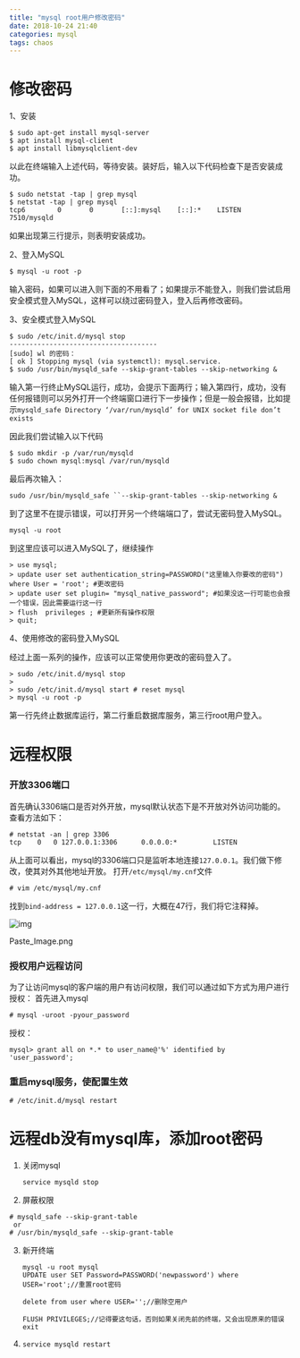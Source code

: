 ```yaml
---
title: "mysql root用户修改密码"
date: 2018-10-24 21:40
categories: mysql
tags: chaos
---
```


# 修改密码



1、安装

```
$ sudo apt-get install mysql-server
$ apt install mysql-client
$ apt install libmysqlclient-dev
```

 以此在终端输入上述代码，等待安装。装好后，输入以下代码检查下是否安装成功。

```
$ sudo netstat -tap | grep mysql
$ netstat -tap | grep mysql
tcp6        0       0       [::]:mysql    [::]:*    LISTEN    7510/mysqld
```

 如果出现第三行提示，则表明安装成功。

2、登入MySQL

```
$ mysql -u root -p
```

 输入密码，如果可以进入则下面的不用看了；如果提示不能登入，则我们尝试启用安全模式登入MySQL，这样可以绕过密码登入，登入后再修改密码。

3、安全模式登入MySQL

```
$ sudo /etc/init.d/mysql stop
-------------------------------------
[sudo] wl 的密码：
[ ok ] Stopping mysql (via systemctl): mysql.service.
$ sudo /usr/bin/mysqld_safe --skip-grant-tables --skip-networking &
```

 输入第一行终止MySQL运行，成功，会提示下面两行；输入第四行，成功，没有任何报错则可以另外打开一个终端窗口进行下一步操作；但是一般会报错，比如提示`mysqld_safe Directory ‘/var/run/mysqld’ for UNIX socket file don’t exists`

因此我们尝试输入以下代码

```
$ sudo mkdir -p /var/run/mysqld
$ sudo chown mysql:mysql /var/run/mysqld
```

 最后再次输入：

```
sudo /usr/bin/mysqld_safe ``--skip-grant-tables --skip-networking &
```

 到了这里不在提示错误，可以打开另一个终端端口了，尝试无密码登入MySQL。

```
mysql -u root
```

 到这里应该可以进入MySQL了，继续操作

```
> use mysql;
> update user set authentication_string=PASSWORD("这里输入你要改的密码") where User = 'root'; #更改密码
> update user set plugin= "mysql_native_password"; #如果没这一行可能也会报一个错误，因此需要运行这一行
> flush  privileges ; #更新所有操作权限
> quit;
```

 4、使用修改的密码登入MySQL

经过上面一系列的操作，应该可以正常使用你更改的密码登入了。

```
> sudo /etc/init.d/mysql stop
> 
> sudo /etc/init.d/mysql start # reset mysql
> mysql -u root -p
```

 第一行先终止数据库运行，第二行重启数据库服务，第三行root用户登入。



# 远程权限

### 开放3306端口

首先确认3306端口是否对外开放，mysql默认状态下是不开放对外访问功能的。查看方法如下：

```
# netstat -an | grep 3306
tcp    0   0 127.0.0.1:3306      0.0.0.0:*         LISTEN
```

从上面可以看出，mysql的3306端口只是监听本地连接`127.0.0.1`。我们做下修改，使其对外其他地址开放。
 打开`/etc/mysql/my.cnf`文件

```
# vim /etc/mysql/my.cnf
```

找到`bind-address = 127.0.0.1`这一行，大概在47行，我们将它注释掉。




![img](https:////upload-images.jianshu.io/upload_images/31920-1427a7891cea11f7.png?imageMogr2/auto-orient/strip%7CimageView2/2/w/591/format/webp)

Paste_Image.png



###  授权用户远程访问

为了让访问mysql的客户端的用户有访问权限，我们可以通过如下方式为用户进行授权：
 首先进入mysql

```
# mysql -uroot -pyour_password
```

授权：

```
mysql> grant all on *.* to user_name@'%' identified by 'user_password';
```

### 重启mysql服务，使配置生效

```
# /etc/init.d/mysql restart
```

# 远程db没有mysql库，添加root密码

1. 关闭mysql

   `service mysqld stop`

2. 屏蔽权限

```
# mysqld_safe --skip-grant-table
 or 
# /usr/bin/mysqld_safe --skip-grant-table
```

3. 新开终端

   ```
   mysql -u root mysql
   UPDATE user SET Password=PASSWORD('newpassword') where USER='root';//重置root密码
    
   delete from user where USER='';//删除空用户
    
   FLUSH PRIVILEGES;//记得要这句话，否则如果关闭先前的终端，又会出现原来的错误
   exit
   
   ```

4. `service mysqld restart`